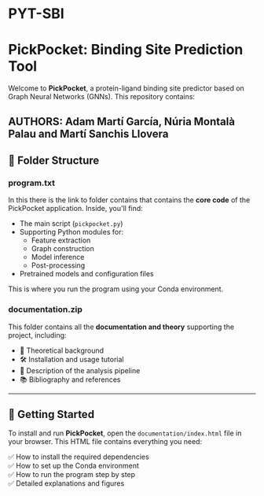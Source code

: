 # PYT-SBI

# PickPocket: Binding Site Prediction Tool

Welcome to **PickPocket**, a protein-ligand binding site predictor based on Graph Neural Networks (GNNs). This repository contains:

AUTHORS: Adam Martí García, Núria Montalà Palau and Martí Sanchis Llovera
---

## 📁 Folder Structure

### program.txt
In this there is the link to folder contains that contains the **core code** of the PickPocket application. Inside, you'll find:

- The main script (`pickpocket.py`)
- Supporting Python modules for:
  - Feature extraction
  - Graph construction
  - Model inference
  - Post-processing
- Pretrained models and configuration files

This is where you run the program using your Conda environment.

### documentation.zip
This folder contains all the **documentation and theory** supporting the project, including:

- 📖 Theoretical background
- 🛠️ Installation and usage tutorial
- 🔬 Description of the analysis pipeline
- 📚 Bibliography and references

---

## 📄 Getting Started

To install and run **PickPocket**, open the `documentation/index.html` file in your browser. This HTML file contains everything you need:

✅ How to install the required dependencies  
✅ How to set up the Conda environment  
✅ How to run the program step by step  
✅ Detailed explanations and figures  

